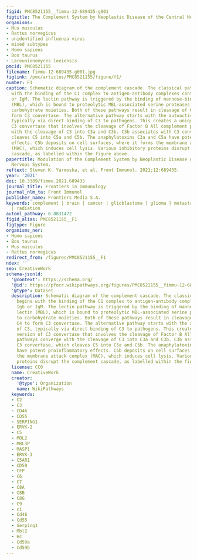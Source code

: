 ```yaml
---
figid: PMC8521155__fimmu-12-689435-g001
figtitle: The Complement System by Neoplastic Disease of the Central Nervous System
organisms:
- Mus musculus
- Rattus norvegicus
- unidentified influenza virus
- mixed subtypes
- Homo sapiens
- Bos taurus
- Lareunionomyces loeiensis
pmcid: PMC8521155
filename: fimmu-12-689435-g001.jpg
figlink: /pmc/articles/PMC8521155/figure/f1/
number: F1
caption: Schematic diagram of the complement cascade. The classical pathway begins
  with the binding of the C1 complex to antigen-antibody complexes containing IgG
  or IgM. The lectin pathway is triggered by the binding of mannose-binding lectin
  (MBL), which is bound to proteolytic MBL-associated serine proteases (MASPs), to
  carbohydrate moieties. Both of these pathways result in cleavage of C2 and C4 to
  form C3 convertase. The alternative pathway starts with the autoactivation of C3,
  typically via direct binding of C3 to pathogens. This creates a unique version of
  C3 convertase that involves the cleavage of Factor B All complement pathways converge
  with the cleavage of C3 into C3a and C3b. C3b associates with C3 convertase, which
  cleaves C5 into C5a and C5b. The anaphylatoxins C3a and C5a have potent proinflammatory
  effects. C5b deposits on cell surfaces, where it forms the membrane attack complex
  (MAC), which induces cell lysis. Various inhibitory proteins disrupt the complement
  cascade, as labelled within the figure above.
papertitle: Modulation of the Complement System by Neoplastic Disease of the Central
  Nervous System.
reftext: Steven K. Yarmoska, et al. Front Immunol. 2021;12:689435.
year: '2021'
doi: 10.3389/fimmu.2021.689435
journal_title: Frontiers in Immunology
journal_nlm_ta: Front Immunol
publisher_name: Frontiers Media S.A.
keywords: complement | brain | cancer | glioblastoma | glioma | metastasis | leptomeningeal
  | radiation
automl_pathway: 0.8831472
figid_alias: PMC8521155__F1
figtype: Figure
organisms_ner:
- Homo sapiens
- Bos taurus
- Mus musculus
- Rattus norvegicus
redirect_from: /figures/PMC8521155__F1
ndex: ''
seo: CreativeWork
schema-jsonld:
  '@context': https://schema.org/
  '@id': https://pfocr.wikipathways.org/figures/PMC8521155__fimmu-12-689435-g001.html
  '@type': Dataset
  description: Schematic diagram of the complement cascade. The classical pathway
    begins with the binding of the C1 complex to antigen-antibody complexes containing
    IgG or IgM. The lectin pathway is triggered by the binding of mannose-binding
    lectin (MBL), which is bound to proteolytic MBL-associated serine proteases (MASPs),
    to carbohydrate moieties. Both of these pathways result in cleavage of C2 and
    C4 to form C3 convertase. The alternative pathway starts with the autoactivation
    of C3, typically via direct binding of C3 to pathogens. This creates a unique
    version of C3 convertase that involves the cleavage of Factor B All complement
    pathways converge with the cleavage of C3 into C3a and C3b. C3b associates with
    C3 convertase, which cleaves C5 into C5a and C5b. The anaphylatoxins C3a and C5a
    have potent proinflammatory effects. C5b deposits on cell surfaces, where it forms
    the membrane attack complex (MAC), which induces cell lysis. Various inhibitory
    proteins disrupt the complement cascade, as labelled within the figure above.
  license: CC0
  name: CreativeWork
  creator:
    '@type': Organization
    name: WikiPathways
  keywords:
  - C2
  - C3
  - CD46
  - CD55
  - SERPING1
  - ERVK-2
  - C5
  - MBL2
  - MBL3P
  - MASP1
  - ERVK-3
  - C5AR1
  - CD59
  - CFP
  - C6
  - C7
  - C8A
  - C8B
  - C8G
  - C9
  - ci
  - Cd46
  - Cd55
  - Serping1
  - Mbl2
  - Hc
  - Cd59a
  - Cd59b
---
```


